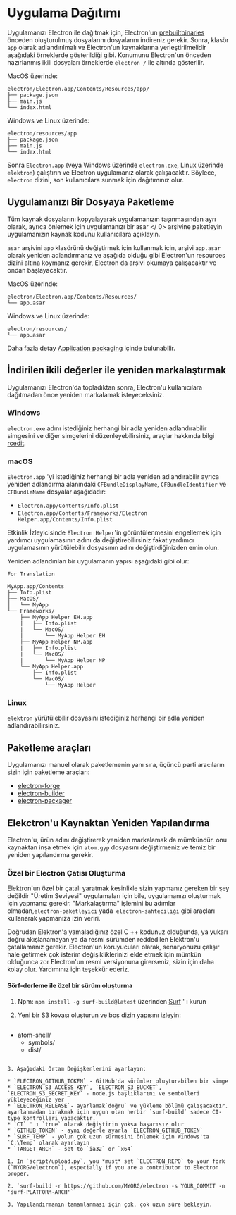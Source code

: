 # Uygulama Dağıtımı

Uygulamanızı Electron ile dağıtmak için, Electron'un [prebuiltbinaries](https://github.com/electron/electron/releases) önceden oluşturulmuş dosyalarını dosyalarını indireniz gerekir. Sonra, klasör `app` olarak adlandırılmalı ve Electron'un kaynaklarına yerleştirilmelidir aşağıdaki örneklerde gösterildiği gibi. Konumunu Electron'un önceden hazırlanmış ikili dosyaları örneklerde `electron /` ile altında gösterilir.

MacOS üzerinde:

```text
electron/Electron.app/Contents/Resources/app/
├── package.json
├── main.js
└── index.html
```

Windows ve Linux üzerinde:

```text
electron/resources/app
├── package.json
├── main.js
└── index.html
```

Sonra `Electron.app` (veya Windows üzerinde `electron.exe`, Linux üzerinde `elektron`) çalıştırın ve Electron uygulamanız olarak çalışacaktır. Böylece, `electron` dizini, son kullanıcılara sunmak için dağıtımınız olur.

## Uygulamanızı Bir Dosyaya Paketleme

Tüm kaynak dosyalarını kopyalayarak uygulamanızın taşınmasından ayrı olarak, ayrıca önlemek için uygulamanızı bir  asar </ 0> arşivine paketleyin uygulamanızın kaynak kodunu kullanıcılara açıklayın.</p> 

`asar` arşivini `app` klasörünü değiştirmek için kullanmak için, arşivi `app.asar` olarak yeniden adlandırmanız ve aşağıda olduğu gibi Electron'un resources dizini altına koymanız gerekir, Electron da arşivi okumaya çalışacaktır ve ondan başlayacaktır.

MacOS üzerinde:

```text
electron/Electron.app/Contents/Resources/
└── app.asar
```

Windows ve Linux üzerinde:

```text
electron/resources/
└── app.asar
```

Daha fazla detay [Application packaging](application-packaging.md) içinde bulunabilir.

## İndirilen ikili değerler ile yeniden markalaştırmak

Uygulamanızı Electron'da topladıktan sonra, Electron'u kullanıcılara dağıtmadan önce yeniden markalamak isteyeceksiniz.

### Windows

`electron.exe` adını istediğiniz herhangi bir adla yeniden adlandırabilir simgesini ve diğer simgelerini düzenleyebilirsiniz, araçlar hakkında bilgi [rcedit](https://github.com/atom/rcedit).

### macOS

`Electron.app` 'yi istediğiniz herhangi bir adla yeniden adlandırabilir ayrıca yeniden adlandırma alanındaki `CFBundleDisplayName`, `CFBundleIdentifier` ve `CFBundleName` dosyalar aşağıdadır:

* `Electron.app/Contents/Info.plist`
* `Electron.app/Contents/Frameworks/Electron Helper.app/Contents/Info.plist`

Etkinlik İzleyicisinde `Electron Helper`'in görüntülenmesini engellemek için yardımcı uygulamasının adını da değiştirebilirsiniz fakat yardımcı uygulamasının yürütülebilir dosyasının adını değiştirdiğinizden emin olun.

Yeniden adlandırılan bir uygulamanın yapısı aşağıdaki gibi olur:

```text
For Translation

MyApp.app/Contents
├── Info.plist
├── MacOS/
│   └── MyApp
└── Frameworks/
    ├── MyApp Helper EH.app
    |   ├── Info.plist
    |   └── MacOS/
    |       └── MyApp Helper EH
    ├── MyApp Helper NP.app
    |   ├── Info.plist
    |   └── MacOS/
    |       └── MyApp Helper NP
    └── MyApp Helper.app
        ├── Info.plist
        └── MacOS/
            └── MyApp Helper
```

### Linux

`elektron` yürütülebilir dosyasını istediğiniz herhangi bir adla yeniden adlandırabilirsiniz.

## Paketleme araçları

Uygulamanızı manuel olarak paketlemenin yanı sıra, üçüncü parti aracıların sizin için paketleme araçları:

* [electron-forge](https://github.com/electron-userland/electron-forge)
* [electron-builder](https://github.com/electron-userland/electron-builder)
* [electron-packager](https://github.com/electron-userland/electron-packager)

## Elekctron'u Kaynaktan Yeniden Yapılandırma

Electron'u, ürün adını değiştirerek yeniden markalamak da mümkündür. onu kaynaktan inşa etmek için ` atom.gyp ` dosyasını değiştirmeniz ve temiz bir yeniden yapılandırma gerekir.

### Özel bir Electron Çatısı Oluşturma

Elektron'un özel bir çatalı yaratmak kesinlikle sizin yapmanız gereken bir şey değildir "Üretim Seviyesi" uygulamaları için bile, uygulamanızı oluşturmak için yapmanız gerekir. "Markalaştırma" işlemini bu adımlar olmadan,`electron-paketleyici` yada` electron-sahteciliği` gibi araçları kullanarak yapmanıza izin veriri.

Doğrudan Elektron'a yamaladığınız özel C ++ kodunuz olduğunda, ya yukarı doğru akışlanamayan ya da resmi sürümden reddedilen Elektron'u çatallamanız gerekir. Electron'un koruyucuları olarak, senaryonuzu çalışır hale getirmek çok isterim değişikliklerinizi elde etmek için mümkün olduğunca zor Electron'un resmi versiyonuna girerseniz, sizin için daha kolay olur. Yardımınız için teşekkür ederiz.

#### Sörf-derleme ile özel bir sürüm oluşturma

1. Npm: `npm install -g surf-build@latest` üzerinden [Surf](https://github.com/surf-build/surf) ' ı kurun

2. Yeni bir S3 kovası oluşturun ve boş dizin yapısını izleyin:
    
    ```sh
- atom-shell/
  - symbols/
  - dist/
```

3. Aşağıdaki Ortam Değişkenlerini ayarlayın:

* `ELECTRON_GITHUB_TOKEN` - GitHub'da sürümler oluşturabilen bir simge
* `ELECTRON_S3_ACCESS_KEY`, `ELECTRON_S3_BUCKET`, `ELECTRON_S3_SECRET_KEY` - node.js başlıklarını ve sembolleri yükleyeceğiniz yer
* `ELECTRON_RELEASE`- ayarlamak`doğru` ve yükleme bölümü çalışacaktır. ayarlanmadan bırakmak için uygun olan herbir `surf-build` sadece CI-type kontrolleri yapacaktır.
* `CI` ' ı `true` olarak değiştirin yoksa başarısız olur
* `GITHUB_TOKEN` - aynı değerle ayarla `ELECTRON_GITHUB_TOKEN`
* `SURF_TEMP` - yolun çok uzun sürmesini önlemek için Windows'ta `C:\Temp` olarak ayarlayın
* `TARGET_ARCH` - set to `ia32` or `x64`

1. In `script/upload.py`, you *must* set `ELECTRON_REPO` to your fork (`MYORG/electron`), especially if you are a contributor to Electron proper.

2. `surf-build -r https://github.com/MYORG/electron -s YOUR_COMMIT -n 'surf-PLATFORM-ARCH'`

3. Yapılandırmanın tamamlanması için çok, çok uzun süre bekleyin.